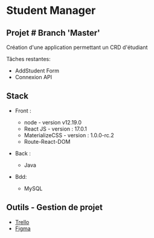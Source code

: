 # Student Manager 
## Projet # Branch 'Master' 

Création d'une application permettant un CRD d'étudiant

Tâches restantes:
- AddStudent Form
- Connexion API

## Stack
- Front : 
    - node - version v12.19.0
    - React JS  -  version : 17.0.1
    - MaterializeCSS  -  version : 1.0.0-rc.2
    - Route-React-DOM
- Back  :
    - Java

- Bdd:
    - MySQL
## Outils - Gestion de projet
 - [Trello](https://trello.com/b/RelHS6iI/projet-devops-b3-sprint-1)
 - [Figma](https://www.figma.com/file/Nji2MoMfORurVMmMAtJ4oO/Student-Manager)
